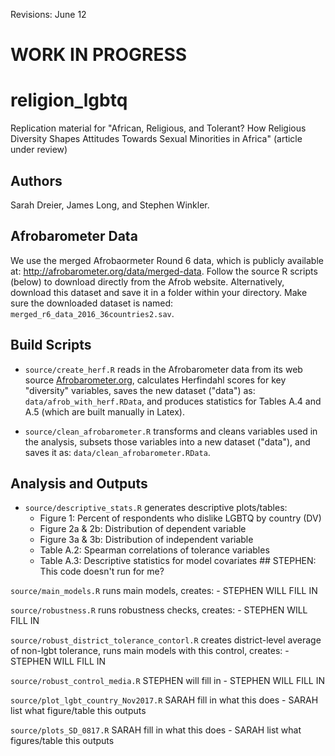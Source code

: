 Revisions: June 12

# WORK IN PROGRESS

# religion_lgbtq

Replication material for "African, Religious, and Tolerant? How Religious Diversity Shapes Attitudes Towards Sexual Minorities in Africa" (article under review)

## Authors
Sarah Dreier, James Long, and Stephen Winkler. 

## Afrobarometer Data
We use the merged Afrobaormeter Round 6 data, which is publicly available at: http://afrobarometer.org/data/merged-data. Follow the source R scripts (below) to download directly from the Afrob website. Alternatively, download this dataset and save it in a folder within your directory. Make sure the downloaded dataset is named: `merged_r6_data_2016_36countries2.sav`.  

## Build Scripts
- `source/create_herf.R` reads in the Afrobarometer data from its web source [Afrobarometer.org](http://afrobarometer.org/data/merged-data), calculates Herfindahl scores for key "diversity" variables, saves the new dataset ("data") as: `data/afrob_with_herf.RData`, and produces statistics for Tables A.4 and A.5 (which are built manually in Latex).

- `source/clean_afrobarometer.R` transforms and cleans variables used in the analysis, subsets those variables into a new dataset ("data"), and saves it as: `data/clean_afrobarometer.RData`.

## Analysis and Outputs
- `source/descriptive_stats.R` generates descriptive plots/tables:
    - Figure 1: Percent of respondents who dislike LGBTQ by country (DV)
    - Figure 2a & 2b: Distribution of dependent variable
    - Figure 3a & 3b: Distribution of independent variable
    - Table A.2: Spearman correlations of tolerance variables 
    - Table A.3: Descriptive statistics for model covariates ## STEPHEN: This code doesn't run for me?

`source/main_models.R` runs main models, creates:
    - STEPHEN WILL FILL IN

`source/robustness.R` runs robustness checks, creates:
    - STEPHEN WILL FILL IN

`source/robust_district_tolerance_contorl.R` creates district-level average of non-lgbt tolerance, runs main models with this control, creates:
    - STEPHEN WILL FILL IN
    
`source/robust_control_media.R` STEPHEN will fill in
    - STEPHEN WILL FILL IN

`source/plot_lgbt_country_Nov2017.R` SARAH fill in what this does
    - SARAH list what figure/table this outputs

`source/plots_SD_0817.R` SARAH fill in what this does
    - SARAH list what figures/table this outputs
    

